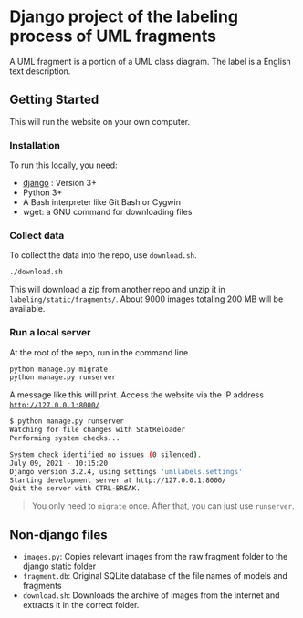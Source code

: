 # Django project of the labeling process of UML fragments
A UML fragment is a portion of a UML class diagram. The label is a English text description.

## Getting Started
This will run the website on your own computer.

### Installation
To run this locally, you need:
* [django](https://docs.djangoproject.com/en/3.2/topics/install/) : Version 3+
* Python 3+
* A Bash interpreter like Git Bash or Cygwin
* wget: a GNU command for downloading files

### Collect data
To collect the data into the repo, use `download.sh`. 
```bash
./download.sh
```
This will download a zip from another repo and unzip it in `labeling/static/fragments/`. About 9000 images totaling 200 MB will be available.

### Run a local server
At the root of the repo, run in the command line
```bash
python manage.py migrate
python manage.py runserver
```
A message like this will print. Access the website via the IP address [`http://127.0.0.1:8000/`](http://127.0.0.1:8000/).
```bash
$ python manage.py runserver
Watching for file changes with StatReloader
Performing system checks...

System check identified no issues (0 silenced).
July 09, 2021 - 10:15:20
Django version 3.2.4, using settings 'umllabels.settings'
Starting development server at http://127.0.0.1:8000/
Quit the server with CTRL-BREAK.
```
> You only need to `migrate` once. After that, you can just use `runserver`.

## Non-django files
* `images.py`: Copies relevant images from the raw fragment folder to the django static folder
* `fragment.db`: Original SQLite database of the file names of models and fragments
* `download.sh`: Downloads the archive of images from the internet and extracts it in the correct folder.